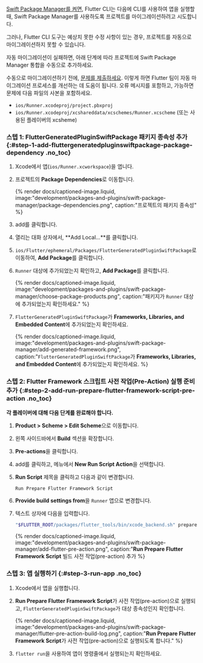 [Swift Package Manager를 켜면][turn on Swift Package Manager], 
Flutter CLI는 다음에 CLI를 사용하여 앱을 실행할 때, 
Swift Package Manager를 사용하도록 프로젝트를 마이그레이션하려고 시도합니다.

그러나, Flutter CLI 도구는 예상치 못한 수정 사항이 있는 경우, 
프로젝트를 자동으로 마이그레이션하지 못할 수 있습니다.

자동 마이그레이션이 실패하면, 
아래 단계에 따라 프로젝트에 Swift Package Manager 통합을 수동으로 추가하세요.

수동으로 마이그레이션하기 전에, [문제를 제출하세요][file an issue]. 
이렇게 하면 Flutter 팀이 자동 마이그레이션 프로세스를 개선하는 데 도움이 됩니다. 
오류 메시지를 포함하고, 가능하면 문제에 다음 파일의 사본을 포함하세요.

* `ios/Runner.xcodeproj/project.pbxproj`
* `ios/Runner.xcodeproj/xcshareddata/xcschemes/Runner.xcscheme` (또는 사용된 플레이버의 xcsheme)

### 스텝 1: FlutterGeneratedPluginSwiftPackage 패키지 종속성 추가 {:#step-1-add-fluttergeneratedpluginswiftpackage-package-dependency .no_toc}

1. Xcode에서 앱(`ios/Runner.xcworkspace`)을 엽니다.
2. 프로젝트의 **Package Dependencies**로 이동합니다.

   {% render docs/captioned-image.liquid,
   image:"development/packages-and-plugins/swift-package-manager/package-dependencies.png",
   caption:"프로젝트의 패키지 종속성" %}

3. <span class="material-symbols-outlined">add</span>를 클릭합니다.
4. 열리는 대화 상자에서, **Add Local...**를 클릭합니다.
5. `ios/Flutter/ephemeral/Packages/FlutterGeneratedPluginSwiftPackage`로 이동하여, **Add Package**를 클릭합니다.
1. `Runner` 대상에 추가되었는지 확인하고, **Add Package**를 클릭합니다.
 
   {% render docs/captioned-image.liquid,
   image:"development/packages-and-plugins/swift-package-manager/choose-package-products.png",
   caption:"패키지가 `Runner` 대상에 추가되었는지 확인하세요." %}

2. `FlutterGeneratedPluginSwiftPackage`가 **Frameworks, Libraries, and Embedded Content**에 추가되었는지 확인하세요.

   {% render docs/captioned-image.liquid,
   image:"development/packages-and-plugins/swift-package-manager/add-generated-framework.png",
   caption:"`FlutterGeneratedPluginSwiftPackage`가 **Frameworks, Libraries, and Embedded Content**에 추가되었는지 확인하세요. %}

### 스텝 2: Flutter Framework 스크립트 사전 작업(Pre-Action) 실행 준비 추가 {:#step-2-add-run-prepare-flutter-framework-script-pre-action .no_toc}

**각 플레이버에 대해 다음 단계를 완료해야 합니다.**

1. **Product > Scheme > Edit Scheme**으로 이동합니다.
1. 왼쪽 사이드바에서 **Build** 섹션을 확장합니다.
1. **Pre-actions**을 클릭합니다.
1. <span class="material-symbols-outlined">add</span>를 클릭하고, 
   메뉴에서 **New Run Script Action**을 선택합니다.
2. **Run Script** 제목을 클릭하고 다음과 같이 변경합니다.

   ```plaintext
   Run Prepare Flutter Framework Script
   ```

3. **Provide build settings from**을 `Runner` 앱으로 변경합니다.
4. 텍스트 상자에 다음을 입력합니다.

   ```sh
   "$FLUTTER_ROOT/packages/flutter_tools/bin/xcode_backend.sh" prepare
   ```

   {% render docs/captioned-image.liquid,
   image:"development/packages-and-plugins/swift-package-manager/add-flutter-pre-action.png",
   caption:"**Run Prepare Flutter Framework Script** 빌드 사전 작업(pre-action) 추가 %}

### 스텝 3: 앱 실행하기  {:#step-3-run-app .no_toc}

1. Xcode에서 앱을 실행합니다.
1. **Run Prepare Flutter Framework Script**가 사전 작업(pre-action)으로 실행되고, 
   `FlutterGeneratedPluginSwiftPackage`가 대상 종속성인지 확인합니다.

   {% render docs/captioned-image.liquid,
   image:"development/packages-and-plugins/swift-package-manager/flutter-pre-action-build-log.png",
   caption:"**Run Prepare Flutter Framework Script**가 사전 작업(pre-action)으로 실행되도록 합니다." %}

2. `flutter run`을 사용하여 앱이 명령줄에서 실행되는지 확인하세요.

[turn on Swift Package Manager]: /packages-and-plugins/swift-package-manager/for-app-developers/#how-to-turn-on-swift-package-manager
[file an issue]: {{site.github}}/flutter/flutter/issues/new?template=2_bug.yml
